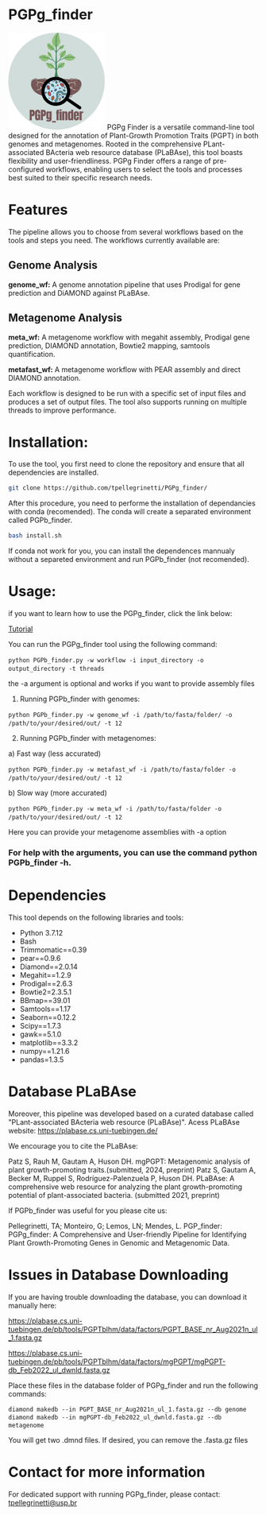 # PGPg_finder
![My Image](README/logo.png)
PGPg Finder is a versatile command-line tool designed for the annotation of Plant-Growth Promotion Traits (PGPT) in both genomes and metagenomes. Rooted in the comprehensive PLant-associated BActeria web resource database (PLaBAse), this tool boasts flexibility and user-friendliness. PGPg Finder offers a range of pre-configured workflows, enabling users to select the tools and processes best suited to their specific research needs.


# Features
The pipeline allows you to choose from several workflows based on the tools and steps you need. The workflows currently available are:

## Genome Analysis
**genome_wf:** A genome annotation pipeline that uses Prodigal for gene prediction and DiAMOND against PLaBAse.

## Metagenome Analysis
**meta_wf:** A metagenome workflow with megahit assembly, Prodigal gene prediction, DIAMOND annotation, Bowtie2 mapping, samtools quantification.  

**metafast_wf:** A metagenome workflow with PEAR assembly and direct DIAMOND annotation.


Each workflow is designed to be run with a specific set of input files and produces a set of output files. The tool also supports running on multiple threads to improve performance.


# Installation:

To use the tool, you first need to clone the repository and ensure that all dependencies are installed.
```bash
git clone https://github.com/tpellegrinetti/PGPg_finder/
```
After this procedure, you need to performe the installation of dependancies with conda (recomended).
The conda will create a separated environment called PGPb_finder.
```bash
bash install.sh
```
If conda not work for you, you can install the dependences mannualy without a separeted environment and run PGPb_finder (not recomended).

# Usage:

if you want to learn how to use the PGPg_finder, click the link below:

[Tutorial](https://github.com/tpellegrinetti/PGPg_finder/blob/main/Tutorial.md)


You can run the PGPg_finder tool using the following command:

`python PGPb_finder.py -w workflow -i input_directory -o output_directory -t threads`

the -a argument is optional and works if you want to provide assembly files


1) Running PGPb_finder with genomes:

`python PGPb_finder.py -w genome_wf -i /path/to/fasta/folder/ -o /path/to/your/desired/out/ -t 12`


2) Running PGPb_finder with metagenomes:
 
a) Fast way (less accurated)

`python PGPb_finder.py -w metafast_wf -i /path/to/fasta/folder -o /path/to/your/desired/out/ -t 12`

b) Slow way (more accurated) 

`python PGPb_finder.py -w meta_wf -i /path/to/fasta/folder -o /path/to/your/desired/out/ -t 12`

Here you can provide your metagenome assemblies with -a option

### For help with the arguments, you can use the command python PGPb_finder -h. ###

# Dependencies
This tool depends on the following libraries and tools:

* Python 3.7.12
* Bash
* Trimmomatic==0.39
* pear==0.9.6
* Diamond==2.0.14
* Megahit==1.2.9
* Prodigal==2.6.3
* Bowtie2=2.3.5.1
* BBmap==39.01
* Samtools==1.17
* Seaborn==0.12.2
* Scipy==1.7.3
* gawk==5.1.0
* matplotlib==3.3.2
* numpy==1.21.6
* pandas=1.3.5  

# Database PLaBAse
Moreover, this pipeline was developed based on a curated database called "PLant-associated BActeria web resource (PLaBAse)".
Acess PLaBAse website: https://plabase.cs.uni-tuebingen.de/

We encourage you to cite the PLaBAse:

Patz S, Rauh M, Gautam A, Huson DH. mgPGPT: Metagenomic analysis of plant growth-promoting traits.(submitted, 2024, preprint)
Patz S, Gautam A, Becker M, Ruppel S, Rodríguez-Palenzuela P, Huson DH. PLaBAse: A comprehensive web resource for analyzing the plant growth-promoting potential of plant-associated bacteria. (submitted 2021, preprint)

If PGPb_finder was useful for you please cite us:

Pellegrinetti, TA; Monteiro, G; Lemos, LN; Mendes, L. PGP_finder: PGPg_finder: A Comprehensive and User-friendly Pipeline for Identifying Plant Growth-Promoting Genes in Genomic and Metagenomic Data. 

# Issues in Database Downloading
If you are having trouble downloading the database, you can download it manually here:

https://plabase.cs.uni-tuebingen.de/pb/tools/PGPTblhm/data/factors/PGPT_BASE_nr_Aug2021n_ul_1.fasta.gz

https://plabase.cs.uni-tuebingen.de/pb/tools/PGPTblhm/data/factors/mgPGPT/mgPGPT-db_Feb2022_ul_dwnld.fasta.gz

Place these files in the database folder of PGPg_finder and run the following commands:
```
diamond makedb --in PGPT_BASE_nr_Aug2021n_ul_1.fasta.gz --db genome
diamond makedb --in mgPGPT-db_Feb2022_ul_dwnld.fasta.gz --db metagenome
```

You will get two .dmnd files. If desired, you can remove the .fasta.gz files

# Contact for more information
For dedicated support with running PGPg_finder, please contact: tpellegrinetti@usp.br
